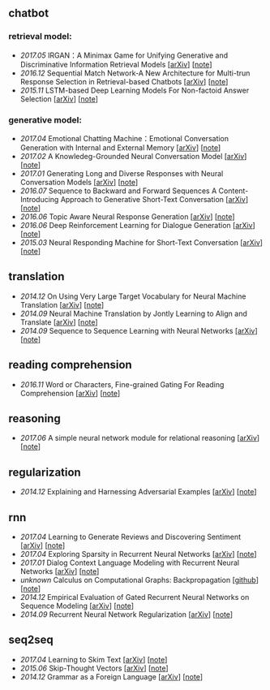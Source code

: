 ## chatbot
### retrieval model:
* _2017.05_ IRGAN：A Minimax Game for Unifying Generative and Discriminative Information Retrieval Models \[[arXiv](https://arxiv.org/abs/1705.10513)\] \[[note](https://github.com/xwzhong/papernote/blob/master/chatbot/IRGAN%EF%BC%9AA%20Minimax%20Game%20for%20Unifying%20Generative%20and%20Discriminative%20Information%20Retrieval%20Models.md)\]
* _2016.12_ Sequential Match Network-A New Architecture for Multi-trun Response Selection in Retrieval-based Chatbots \[[arXiv](https://arxiv.org/abs/1612.01627)\] \[[note](https://github.com/xwzhong/papernote/blob/master/chatbot/Sequential%20Match%20Network-A%20New%20Architecture%20for%20Multi-trun%20Response%20Selection%20in%20Retrieval-based%20Chatbots.md)\]
* _2015.11_ LSTM-based Deep Learning Models For Non-factoid Answer Selection \[[arXiv](https://arxiv.org/abs/1511.04108)\] \[[note](https://github.com/xwzhong/papernote/blob/master/chatbot/LSTM-based%20Deep%20Learning%20Models%20For%20Non-factoid%20Answer%20Selection.md)\]

### generative model:
* _2017.04_ Emotional Chatting Machine：Emotional Conversation Generation with Internal and External Memory \[[arXiv](https://arxiv.org/abs/1704.01074)\] \[[note](https://github.com/xwzhong/papernote/blob/master/chatbot/Emotional%20Chatting%20Machine%EF%BC%9AEmotional%20Conversation%20Generation%20with%20Internal%20and%20External%20Memory.md)\]
* _2017.02_ A Knowledeg-Grounded Neural Conversation Model \[[arXiv](https://arxiv.org/abs/1702.01932v1)\] \[[note](https://github.com/xwzhong/papernote/blob/master/chatbot/A%20Knowledeg-Grounded%20Neural%20Conversation%20Model.md)\]
* _2017.01_ Generating Long and Diverse Responses with Neural Conversation Models \[[arXiv](https://arxiv.org/abs/1701.03185)\] \[[note](https://github.com/xwzhong/papernote/blob/master/chatbot/Generating%20Long%20and%20Diverse%20Responses%20with%20Neural%20Conversation%20Models.md)\]
* _2016.07_ Sequence to Backward and Forward Sequences A Content-Introducing Approach to Generative Short-Text Conversation \[[arXiv](https://arxiv.org/abs/1607.00970)\] \[[note](https://github.com/xwzhong/papernote/blob/master/chatbot/Sequence%20to%20Backward%20and%20Forward%20Sequences%20A%20Content-Introducing%20Approach%20to%20Generative%20Short-Text%20Conversation.md)\]
* _2016.06_ Topic Aware Neural Response Generation \[[arXiv](https://arxiv.org/abs/1606.08340)\] \[[note](https://github.com/xwzhong/papernote/blob/master/chatbot/Topic%20Aware%20Neural%20Response%20Generation.md)\]
* _2016.06_ Deep Reinforcement Learning for Dialogue Generation \[[arXiv](https://arxiv.org/abs/1606.01541)\] \[[note](https://github.com/xwzhong/papernote/blob/master/chatbot/Deep%20Reinforcement%20Learning%20for%20Dialogue%20Generation.md)\]
* _2015.03_ Neural Responding Machine for Short-Text Conversation \[[arXiv](http://de.arxiv.org/pdf/1503.02364)\] \[[note](https://github.com/xwzhong/papernote/blob/master/chatbot/Neural%20Responding%20Machine%20for%20Short-Text%20Conversation.md)\]

## translation
* _2014.12_ On Using Very Large Target Vocabulary for Neural Machine Translation \[[arXiv](https://arxiv.org/abs/1412.2007v2)\] \[[note](https://github.com/xwzhong/papernote/blob/master/translation/On%20Using%20Very%20Large%20Target%20Vocabulary%20for%20Neural%20Machine%20Translation.md)\]
* _2014.09_ Neural Machine Translation by Jontly Learning to Align and Translate \[[arXiv](https://arxiv.org/abs/1409.0473)\] \[[note](https://github.com/xwzhong/papernote/blob/master/translation/Neural%20Machine%20Translation%20by%20Jontly%20Learning%20to%20Align%20and%20Translate.md)\]
* _2014.09_ Sequence to Sequence Learning with Neural Networks \[[arXiv](https://arxiv.org/abs/1409.3215)\] \[[note](https://github.com/xwzhong/papernote/blob/master/translation/Sequence%20to%20Sequence%20Learning%20with%20Neural%20Networks.md)\]

## reading comprehension
* _2016.11_ Word or Characters, Fine-grained Gating For Reading Comprehension \[[arXiv](https://arxiv.org/abs/1611.01724)\] \[[note](https://github.com/xwzhong/papernote/blob/master/reading%20comprehension/Word%20or%20Characters%2C%20Fine-grained%20Gating%20For%20Reading%20Comprehension.md)\]

## reasoning
* _2017.06_ A simple neural network module for relational reasoning \[[arXiv](https://arxiv.org/abs/1706.01427)\] \[[note](https://github.com/xwzhong/papernote/blob/master/reasoning/A%20simple%20neural%20network%20module%20for%20relational%20reasoning.md)\]

## regularization
* _2014.12_ Explaining and Harnessing Adversarial Examples \[[arXiv](https://arxiv.org/abs/1412.6572v3)\] \[[note](https://github.com/xwzhong/papernote/blob/master/regularization/Explaining%20and%20Harnessing%20Adversarial%20Examples.md)\]

## rnn
* _2017.04_ Learning to Generate Reviews and Discovering Sentiment \[[arXiv](http://de.arxiv.org/pdf/1704.01444)\] \[[note](https://github.com/xwzhong/papernote/blob/master/rnn/Learning%20to%20Generate%20Reviews%20and%20Discovering%20Sentiment.md)\]
* _2017.04_ Exploring Sparsity in Recurrent Neural Networks \[[arXiv](https://arxiv.org/abs/1704.05119)\] \[[note](https://github.com/xwzhong/papernote/blob/master/rnn/Exploring%20Sparsity%20in%20Recurrent%20Neural%20Networks.md)\]
* _2017.01_ Dialog Context Language Modeling with Recurrent Neural Networks \[[arXiv](https://arxiv.org/abs/1701.04056)\] \[[note](https://github.com/xwzhong/papernote/blob/master/rnn/Dialog%20Context%20Language%20Modeling%20with%20Recurrent%20Neural%20Networks.md)\]
* _unknown_ Calculus on Computational Graphs: Backpropagation \[[github](http://colah.github.io/posts/2015-08-Backprop/)\] \[[note](https://github.com/xwzhong/papernote/blob/master/rnn/Calculus%20on%20Computational%20Graphs:%20Backpropagation.md)\]
* _2014.12_ Empirical Evaluation of Gated Recurrent Neural Networks on Sequence Modeling \[[arXiv](https://arxiv.org/pdf/1412.3555)\] \[[note](https://github.com/xwzhong/papernote/blob/master/rnn/Empirical%20Evaluation%20of%20Gated%20Recurrent%20Neural%20Networks%20on%20Sequence%20Modeling.md)\]
* _2014.09_ Recurrent Neural Network Regularization \[[arXiv](https://arxiv.org/pdf/1409.2329.pdf)\] \[[note](https://github.com/xwzhong/papernote/blob/master/rnn/Recurrent%20Neural%20Network%20Regularization.md)\]

## seq2seq
* _2017.04_ Learning to Skim Text \[[arXiv](https://arxiv.org/pdf/1704.06877.pdf)\] \[[note](https://github.com/xwzhong/papernote/blob/master/seq2seq/Learning%20to%20Skim%20Text.md)\]
* _2015.06_ Skip-Thought Vectors \[[arXiv](https://arxiv.org/abs/1506.06726)\] \[[note](https://github.com/xwzhong/papernote/blob/master/seq2seq/Skip-Thought%20Vectors.md)\]
* _2014.12_ Grammar as a Foreign Language \[[arXiv](https://arxiv.org/abs/1412.7449)\] \[[note](https://github.com/xwzhong/papernote/blob/master/seq2seq/Grammar%20as%20a%20Foreign%20Language.md)\]


